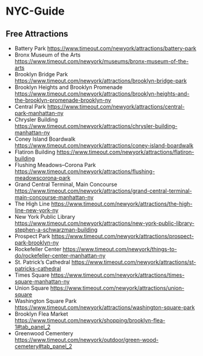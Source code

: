 # NYC-Guide

## Free Attractions
- Battery Park https://www.timeout.com/newyork/attractions/battery-park
- Bronx Museum of the Arts https://www.timeout.com/newyork/museums/bronx-museum-of-the-arts
- Brooklyn Bridge Park https://www.timeout.com/newyork/attractions/brooklyn-bridge-park
- Brooklyn Heights and Brooklyn Promenade https://www.timeout.com/newyork/attractions/brooklyn-heights-and-the-brooklyn-promenade-brooklyn-ny
- Central Park https://www.timeout.com/newyork/attractions/central-park-manhattan-ny
- Chrysler Building https://www.timeout.com/newyork/attractions/chrysler-building-manhattan-ny
- Coney Island Boardwalk https://www.timeout.com/newyork/attractions/coney-island-boardwalk
- Flatiron Building https://www.timeout.com/newyork/attractions/flatiron-building
- Flushing Meadows–Corona Park https://www.timeout.com/newyork/attractions/flushing-meadowscorona-park
- Grand Central Terminal, Main Concourse https://www.timeout.com/newyork/attractions/grand-central-terminal-main-concourse-manhattan-ny
- The High Line https://www.timeout.com/newyork/attractions/the-high-line-new-york-ny
- New York Public Library https://www.timeout.com/newyork/attractions/new-york-public-library-stephen-a-schwarzman-building
- Prospect Park https://www.timeout.com/newyork/attractions/prospect-park-brooklyn-ny
- Rockefeller Center https://www.timeout.com/newyork/things-to-do/rockefeller-center-manhattan-ny
- St. Patrick’s Cathedral https://www.timeout.com/newyork/attractions/st-patricks-cathedral
- Times Square https://www.timeout.com/newyork/attractions/times-square-manhattan-ny
- Union Square https://www.timeout.com/newyork/attractions/union-square
- Washington Square Park https://www.timeout.com/newyork/attractions/washington-square-park
- Brooklyn Flea Market https://www.timeout.com/newyork/shopping/brooklyn-flea-1#tab_panel_2
- Greenwood Cementery https://www.timeout.com/newyork/outdoor/green-wood-cemetery#tab_panel_2

